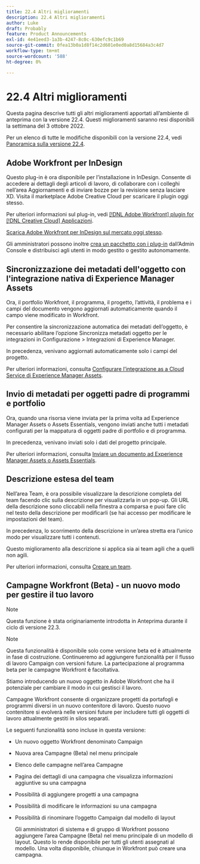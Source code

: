 ```yaml
---
title: 22.4 Altri miglioramenti
description: 22.4 Altri miglioramenti
author: Luke
draft: Probably
feature: Product Announcements
exl-id: 4e41eed3-1a3b-4247-8c0c-630efc9c1b69
source-git-commit: 0fea13b0a1d8f14c2d601e0ed0a8d15684a3c4d7
workflow-type: tm+mt
source-wordcount: '588'
ht-degree: 0%

---
```


# 22.4 Altri miglioramenti

Questa pagina descrive tutti gli altri miglioramenti apportati all’ambiente di anteprima con la versione 22.4. Questi miglioramenti saranno resi disponibili la settimana del 3 ottobre 2022.

Per un elenco di tutte le modifiche disponibili con la versione 22.4, vedi [Panoramica sulla versione 22.4](/help/quicksilver/product-announcements/product-releases/22.4-release-activity/22-4-release-overview.md).

## Adobe Workfront per InDesign

Questo plug-in è ora disponibile per l’installazione in InDesign. Consente di accedere ai dettagli degli articoli di lavoro, di collaborare con i colleghi nell’area Aggiornamenti e di inviare bozze per la revisione senza lasciare XD. Visita il marketplace Adobe Creative Cloud per scaricare il plugin oggi stesso.

Per ulteriori informazioni sul plug-in, vedi [[!DNL Adobe Workfront] plugin for [!DNL Creative Cloud] Applicazioni](/help/quicksilver/workfront-integrations-and-apps/adobe-workfront-for-creative-cloud/wf-adobe-cc.md).

[Scarica Adobe Workfront per InDesign sul mercato oggi stesso](https://exchange.adobe.com/apps/cc/108938/adobe-workfront-for-indesign).

Gli amministratori possono inoltre [crea un pacchetto con i plug-in](https://helpx.adobe.com/in/enterprise/using/manage-extensions.html) dall’Admin Console e distribuisci agli utenti in modo gestito o gestito autonomamente.

## Sincronizzazione dei metadati dell&#39;oggetto con l&#39;integrazione nativa di Experience Manager Assets

Ora, il portfolio Workfront, il programma, il progetto, l’attività, il problema e i campi del documento vengono aggiornati automaticamente quando il campo viene modificato in Workfront.

Per consentire la sincronizzazione automatica dei metadati dell’oggetto, è necessario abilitare l’opzione Sincronizza metadati oggetto per le integrazioni in Configurazione > Integrazioni di Experience Manager.

In precedenza, venivano aggiornati automaticamente solo i campi del progetto.

Per ulteriori informazioni, consulta [Configurare l’integrazione as a Cloud Service di Experience Manager Assets](/help/quicksilver/administration-and-setup/configure-integrations/configure-aacs-integration.md).

## Invio di metadati per oggetti padre di programmi e portfolio

Ora, quando una risorsa viene inviata per la prima volta ad Experience Manager Assets o Assets Essentials, vengono inviati anche tutti i metadati configurati per la mappatura di oggetti padre di portfolio e di programma.

In precedenza, venivano inviati solo i dati del progetto principale.

Per ulteriori informazioni, consulta [Inviare un documento ad Experience Manager Assets o Assets Essentials](/help/quicksilver/documents/adobe-workfront-for-experience-manager-assets-essentials/send-to-aem.md).

## Descrizione estesa del team

Nell’area Team, è ora possibile visualizzare la descrizione completa del team facendo clic sulla descrizione per visualizzarla in un pop-up. Gli URL della descrizione sono cliccabili nella finestra a comparsa e puoi fare clic nel testo della descrizione per modificarli (se hai accesso per modificare le impostazioni del team).

In precedenza, lo scorrimento della descrizione in un’area stretta era l’unico modo per visualizzare tutti i contenuti.

Questo miglioramento alla descrizione si applica sia ai team agili che a quelli non agili.

Per ulteriori informazioni, consulta [Creare un team](/help/quicksilver/people-teams-and-groups/create-and-manage-teams/create-a-team.md).

## Campagne Workfront (Beta) - un nuovo modo per gestire il tuo lavoro

>[!NOTE]
>
>Questa funzione è stata originariamente introdotta in Anteprima durante il ciclo di versione 22.3.

>[!NOTE]
>
>Questa funzionalità è disponibile solo come versione beta ed è attualmente in fase di costruzione. Continueremo ad aggiungere funzionalità per il flusso di lavoro Campaign con versioni future. La partecipazione al programma beta per le campagne Workfront è facoltativa.

Stiamo introducendo un nuovo oggetto in Adobe Workfront che ha il potenziale per cambiare il modo in cui gestisci il lavoro.

Campagne Workfront consente di organizzare progetti da portafogli e programmi diversi in un nuovo contenitore di lavoro. Questo nuovo contenitore si evolverà nelle versioni future per includere tutti gli oggetti di lavoro attualmente gestiti in silos separati.

Le seguenti funzionalità sono incluse in questa versione:

* Un nuovo oggetto Workfront denominato Campaign

* Nuova area Campagne (Beta) nel menu principale

* Elenco delle campagne nell’area Campagne

* Pagina dei dettagli di una campagna che visualizza informazioni aggiuntive su una campagna

* Possibilità di aggiungere progetti a una campagna

* Possibilità di modificare le informazioni su una campagna

* Possibilità di rinominare l’oggetto Campaign dal modello di layout

   Gli amministratori di sistema e di gruppo di Workfront possono aggiungere l’area Campagne (Beta) nel menu principale di un modello di layout. Questo lo rende disponibile per tutti gli utenti assegnati al modello. Una volta disponibile, chiunque in Workfront può creare una campagna.


